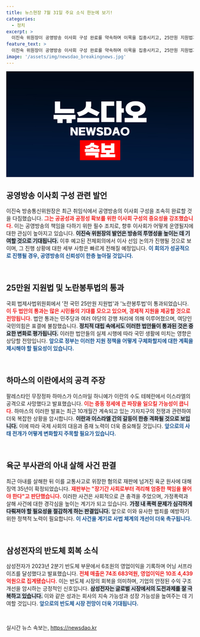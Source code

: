 ```yaml
---
title: 뉴스현장 7월 31일 주요 소식 한눈에 보기!
categories:
  - 정치
excerpt: >
  이진숙 위원장이 공영방송 이사회 구성 완료를 약속하며 이목을 집중시키고, 25만원 지원법과 노란봉투법이 법사위를 통과했습니다. 중동에서는 가자지구 전쟁과 하마스 지도자 사망 소식이 긴장을 고조시키고, 삼성전자는 반도체 회복으로 어닝서프라이즈를 기록했습니다.
feature_text: >
  이진숙 위원장이 공영방송 이사회 구성 완료를 약속하며 이목을 집중시키고, 25만원 지원법과 노란봉투법이 법사위를 통과했습니다. 중동에서는 가자지구 전쟁과 하마스 지도자 사망 소식이 긴장을 고조시키고, 삼성전자는 반도체 회복으로 어닝서프라이즈를 기록했습니다.
image: '/assets/img/newsdao_breakingnews.jpg'
---
```


<p><img src="/assets/img/newsdao_breakingnews.jpg" alt="firstkoreanews 속보" /></p>

<h2 data-ke-size="size26">공영방송 이사회 구성 관련 발언</h2>

<p data-ke-size="size16">이진숙 방송통신위원장은 최근 취임식에서 공영방송의 이사회 구성을 조속히 완료할 것을 다짐했습니다. <b><span style="color: #ee2323;">그는 공공성과 공정성 확보를 위한 이사회 구성의 중요성을 강조했습니다.</span></b> 이는 공영방송의 책임을 다하기 위한 필수 조치로, 향후 이사회가 어떻게 운영될지에 대한 관심이 높아지고 있습니다. <b><span style="background-color: #21538527;">이진숙 위원장의 발언은 방송의 투명성을 높이는 데 기여할 것으로 기대됩니다.</span></b> 이후 예고된 전체회의에서 이사 선임 논의가 진행될 것으로 보이며, 그 진행 상황에 대한 세부 사항은 빠르게 전해질 예정입니다. <b><span style="color: #1a5490;">이 회의가 성공적으로 진행될 경우, 공영방송의 신뢰성이 한층 높아질 것입니다.</span></b></p>

<p data-ke-size="size16">&nbsp;</p>

<h2 data-ke-size="size26">25만원 지원법 및 노란봉투법의 통과</h2>

<p data-ke-size="size16">국회 법제사법위원회에서 '전 국민 25만원 지원법'과 '노란봉투법'이 통과되었습니다. <b><span style="color: #ee2323;">이 두 법안의 통과는 많은 시민들의 기대를 모으고 있으며, 경제적 지원을 제공할 것으로 전망됩니다.</span></b> 법안 통과는 민주당과 여러 야당의 강행 처리에 의해 이루어졌으며, 여당인 국민의힘은 표결에 불참했습니다. <b><span style="background-color: #21538527;">정치적 대립 속에서도 이러한 법안들이 통과된 것은 중요한 변화로 평가됩니다.</span></b> 이러한 법안들의 실제 시행에 따라 국민 생활에 미치는 영향은 상당할 전망입니다. <b><span style="color: #1a5490;">앞으로 정부는 이러한 지원 정책을 어떻게 구체화할지에 대한 계획을 제시해야 할 필요성이 있습니다.</span></b></p>

<p data-ke-size="size16">&nbsp;</p>

<h2 data-ke-size="size26">하마스의 이란에서의 공격 주장</h2>

<p data-ke-size="size16">팔레스타인 무장정파 하마스가 이스마일 하니예가 이란의 수도 테헤란에서 이스라엘의 공격으로 사망했다고 발표했습니다. <b><span style="color: #ee2323;">이는 중동 정세에 큰 파장을 일으킬 가능성이 큽니다.</span></b> 하마스의 이러한 발표는 최근 10개월간 계속되고 있는 가자지구의 전쟁과 관련하여 더욱 복잡한 상황을 암시합니다. <b><span style="background-color: #21538527;">이란과 이스라엘 간의 갈등이 한층 격화될 것으로 보입니다.</span></b> 이에 따라 국제 사회의 대응과 중재 노력이 더욱 중요해질 것입니다. <b><span style="color: #1a5490;">앞으로의 사태 전개가 어떻게 변화할지 주목할 필요가 있습니다.</span></b></p>

<p data-ke-size="size16">&nbsp;</p>

<h2 data-ke-size="size26">육군 부사관의 아내 살해 사건 판결</h2>

<p data-ke-size="size16">최근 아내를 살해한 뒤 이를 교통사고로 위장한 혐의로 재판에 넘겨진 육군 원사에 대해 징역 35년이 확정되었습니다. <b><span style="color: #ee2323;">재판부는 "장기간 사회로부터 격리해 엄중한 책임을 물어야 한다"고 판단했습니다.</span></b> 이러한 사건은 사회적으로 큰 충격을 주었으며, 가정폭력과 살해 사건에 대한 경각심을 높이는 계기가 되고 있습니다. <b><span style="background-color: #21538527;">가정 내 폭력 문제가 심각하게 다뤄져야 할 필요성을 절감하게 하는 판결입니다.</span></b> 앞으로 이와 유사한 범죄를 예방하기 위한 정책적 노력이 필요합니다. <b><span style="color: #1a5490;">이 사건을 계기로 사법 체계의 개선이 더욱 촉구됩니다.</span></b></p>

<p data-ke-size="size16">&nbsp;</p>

<h2 data-ke-size="size26">삼성전자의 반도체 회복 소식</h2>

<p data-ke-size="size16">삼성전자가 2023년 2분기 반도체 부문에서 6조원의 영업이익을 기록하며 어닝 서프라이즈를 달성했다고 발표했습니다. <b><span style="color: #ee2323;">전체 매출은 74조 683억원, 영업이익은 10조 4,439억원으로 집계됐습니다.</span></b> 이는 반도체 시장의 회복을 의미하며, 기업의 안정된 수익 구조 개선을 암시하는 긍정적인 신호입니다. <b><span style="background-color: #21538527;">삼성전자는 글로벌 시장에서의 도전과제를 잘 극복하고 있습니다.</span></b> 이와 같은 성과는 회사의 지속 가능성과 성장 가능성을 높여주는 데 기여할 것입니다. <b><span style="color: #1a5490;">앞으로의 반도체 시장 전망이 더욱 기대됩니다.</span></b></p>

<p data-ke-size="size16">&nbsp;</p>
실시간 뉴스 속보는, <a href="https://newsdao.kr" rel="dofollow">https://newsdao.kr</a>


